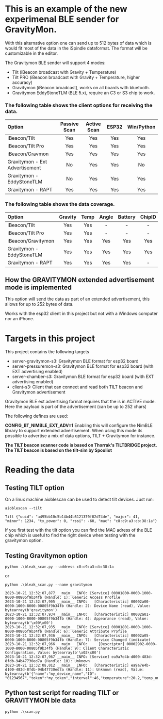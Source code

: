 # This is an example of the new experimenal BLE sender for GravityMon. 

With this alternative option one can send up to 512 bytes of data which is would fit most of the data in the iSpindle dataformat. The format will be customizable in the editor.

The Gravitymon BLE sender will support 4 modes:

* Tilt (iBeacon broadcast with Gravity + Temperature)
* Tilt PRO (iBeacon broadcast with Gravity + Temperature, higher accuracy)
* Gravitymon (iBeacon broadcast), works on all boards with bluetooth.
* Gravitymon EddyStoneTLM (BLE 5.x), require an C3 or S3 chip to work.

### The following table shows the client options for receiving the data. 

| Option | Passive Scan | Active Scan | ESP32 | Win/Python |
| :------ | :------: | :------: | :------: | :------: |
| iBeacon/Tilt | Yes | Yes | Yes | Yes |
| iBeacon/Tilt Pro | Yes | Yes | Yes | Yes |
| iBeacon/Gravmon | Yes | Yes | Yes | Yes |
| Gravitymon - Ext Advertisement | No | Yes | Yes | No |
| Gravitymon - EddyStoneTLM | No | Yes | Yes | Yes |
| Gravitymon - RAPT | Yes | Yes | Yes | Yes |

### The following table shows the data coverage. 

| Option | Gravity | Temp | Angle | Battery | ChipID | 
| :------ | :------: | :------: | :------: | :------: | :------: |     
| iBeacon/Tilt | Yes | Yes | - | - | - | 
| iBeacon/Tilt Pro | Yes | Yes | - | - | - | - | - | - | 
| iBeacon/Gravitymon | Yes | Yes | Yes | Yes | Yes | 
| Gravitymon - EddyStoneTLM | Yes | Yes | Yes | Yes | Yes | 
| Gravitymon - RAPT | Yes | Yes | Yes | Yes | - | 

## How the GRAVITYMON extended advertisement mode is implemented

This option will send the data as part of an extended advertisement, this allows for up to 252 bytes of data.

Works with the esp32 client in this project but not with a Windows computer nor an iPhone.

# Targets in this project

This project contains the following targets

* server-gravitymon-s3: Gravitymon BLE format for esp32 board
* server-pressuremon-s3: Gravitymon BLE format for esp32 board (with EXT advertising enabled)
* server-chamber-s3: Gravitymon BLE format for esp32 board (with EXT advertising enabled)
* client-s3: Client that can connect and read both TILT beacon and Gravitymon advertisement 

Gravitymon BLE ext advertising format requires that the is in ACTIVE mode. Here the payload is part of the advertisement (can be up to 252 chars)

The following defines are used:

**CONFIG_BT_NIMBLE_EXT_ADV=1**  Enabling this will configure the NimBLE library to support extended advertisement. When using this mode its possible to advertise a mix of data options, TILT + Gravitymon for instance.

**The TILT beacon scanner code is based on Thorrak's TILTBRIDGE project.** 
**The TILT beacon is based on the tilt-sim by Spouliot**

# Reading the data

## Testing TILT option

On a linux machine aioblescan can be used to detect tilt devices. Just run:

`aioblescan --tilt`

```
Tilt {"uuid": "a495bb10c5b14b44b5121370f02d74de", "major": 41, "minor": 1234, "tx_power": 0, "rssi": -60, "mac": "c8:c9:a3:cb:38:1a"}
```

If you first test with the tilt option you can find the MAC adress of the BLE chip which is useful to find the right device when testing with the gravitymon option.

## Testing Gravitymon option

`python .\bleak_scan.py --address c8:c9:a3:cb:38:1a`

or

`python .\bleak_scan.py --name gravitymon`

```
2023-10-21 12:32:07,877 __main__ INFO: [Service] 00001800-0000-1000-8000-00805f9b34fb (Handle: 1): Generic Access Profile
2023-10-21 12:32:07,905 __main__ INFO:   [Characteristic] 00002a00-0000-1000-8000-00805f9b34fb (Handle: 2): Device Name (read), Value: bytearray(b'gravitymon')
2023-10-21 12:32:07,934 __main__ INFO:   [Characteristic] 00002a01-0000-1000-8000-00805f9b34fb (Handle: 4): Appearance (read), Value: bytearray(b'\x00\x00')
2023-10-21 12:32:07,935 __main__ INFO: [Service] 00001801-0000-1000-8000-00805f9b34fb (Handle: 6): Generic Attribute Profile
2023-10-21 12:32:07,936 __main__ INFO:   [Characteristic] 00002a05-0000-1000-8000-00805f9b34fb (Handle: 7): Service Changed (indicate)
2023-10-21 12:32:07,966 __main__ INFO:     [Descriptor] 00002902-0000-1000-8000-00805f9b34fb (Handle: 9): Client Characteristic Configuration, Value: bytearray(b'\x02\x00')
2023-10-21 12:32:07,967 __main__ INFO: [Service] ea9a7e4b-d000-483d-8fdb-94b47730ed7a (Handle: 10): Unknown
2023-10-21 12:32:08,012 __main__ INFO:   [Characteristic] ea9a7e4b-d100-483d-8fdb-94b47730ed7a (Handle: 11): Unknown (read), Value: bytearray(b'{"name":"my_device_name","ID": "01234567","token":"my_token","interval":46,"temperature":20.2,"temp_units":"C","gravity":1.05,"angle":
```

## Python test script for reading TILT or GRAVITYMON ble data

`python .\scan.py`
